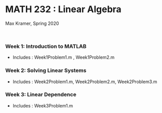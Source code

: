 # MATH 232 : Linear Algebra

Max Kramer, Spring 2020

&nbsp;

### Week 1: Introduction to MATLAB
- Includes : Week1Problem1.m , Week1Problem2.m

### Week 2: Solving Linear Systems
- Includes : Week2Problem1.m, Week2Problem2.m, Week2Problem3.m

### Week 3: Linear Dependence
- Includes : Week3Problem1.m
